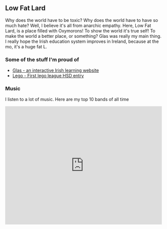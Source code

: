 ## Low Fat Lard
Why does the world have to be toxic? Why does the world have to have so much hate? Well, I believe it's all from anarchic empathy. Here, Low Fat Lard, is a place filled with Oxymorons! To show the world it's true self! To make the world a better place, or something? Glas was really my main thing. I really hope the Irish education system improves in Ireland, because at the mo, it's a huge fat L.

### Some of the stuff I'm proud of
 - [Glas - an interactive Irish learning website](https://github.com/Low-Fat-Lard/Glas)
 - [Lego - First lego league HSD entry](https://github.com/Low-Fat-Lard/first-lego-league)

### Music
I listen to a lot of music. Here are my top 10 bands of all time
<iframe src="https://open.spotify.com/artist/7MhMgCo0Bl0Kukl93PZbYS" width="100%" height="380" frameBorder="0" allowtransparency="true" allow="encrypted-media" data-external="1"></iframe>

